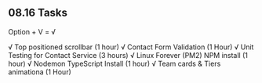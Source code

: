 ## 08.16 Tasks
Option + V = √

√ Top positioned scrollbar (1 hour)
√ Contact Form Validation (1 Hour)
√ Unit Testing for Contact Service (3 hours)
√ Linux Forever (PM2) NPM install (1 hour)
√ Nodemon TypeScript Install (1 hour)
√ Team cards & Tiers animationa (1 Hour)
